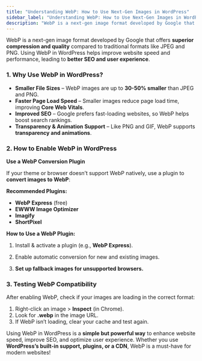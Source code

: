 ```yaml
---
title: "Understanding WebP: How to Use Next-Gen Images in WordPress"
sidebar_label: "Understanding WebP: How to Use Next-Gen Images in WordPress"
description: "WebP is a next-gen image format developed by Google that offers  superior compression and quality  compared to traditional formats like JPEG and PNG. Using Web"
---
```


WebP is a next-gen image format developed by Google that offers **superior compression and quality** compared to traditional formats like JPEG and PNG. Using WebP in WordPress helps improve website speed and performance, leading to **better SEO and user experience**.

### 1\. Why Use WebP in WordPress?

*   **Smaller File Sizes** – WebP images are up to **30-50% smaller** than JPEG and PNG.
*   **Faster Page Load Speed** – Smaller images reduce page load time, improving **Core Web Vitals**.
*   **Improved SEO** – Google prefers fast-loading websites, so WebP helps boost search rankings.
*   **Transparency & Animation Support** – Like PNG and GIF, WebP supports **transparency and animations**.

### 2\. How to Enable WebP in WordPress

**Use a WebP Conversion Plugin**

If your theme or browser doesn’t support WebP natively, use a plugin to **convert images to WebP**:

**Recommended Plugins:**

*   **WebP Express** (free)
*   **EWWW Image Optimizer**
*   **Imagify**
*   **ShortPixel**

**How to Use a WebP Plugin:**

1.  Install & activate a plugin (e.g., **WebP Express**).
2.  Enable automatic conversion for new and existing images.
    
3.  **Set up fallback images for unsupported browsers.**
    

### 3\. Testing WebP Compatibility

After enabling WebP, check if your images are loading in the correct format:

1.  Right-click an image > **Inspect** (in Chrome).
2.  Look for **.webp** in the image URL.
3.  If WebP isn’t loading, clear your cache and test again.

Using WebP in WordPress is a **simple but powerful way** to enhance website speed, improve SEO, and optimize user experience. Whether you use **WordPress’s built-in support, plugins, or a CDN**, WebP is a must-have for modern websites!